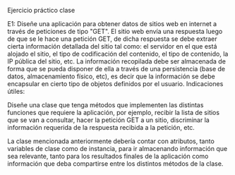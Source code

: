 Ejercicio práctico clase 

E1: Diseñe una aplicación para obtener datos de sitios web en internet a través de
peticiones de tipo "GET". El sitio web envía una respuesta luego de que se le hace una
petición GET, de dicha respuesta se debe extraer cierta información detallada del sitio
tal como: el servidor en el que está alojado el sitio, el tipo de codificación del
contenido, el tipo de contenido, la IP pública del sitio, etc. La información recopilada
debe ser almacenada de forma que se pueda disponer de ella a través de una
persistencia (base de datos, almacenamiento físico, etc), es decir que la información
se debe encapsular en cierto tipo de objetos definidos por el usuario.
Indicaciones útiles:

Diseñe una clase que tenga métodos que implementen las distintas funciones que
requiere la aplicación, por ejemplo, recibir la lista de sitios que se van a consultar,
hacer la petición GET a un sitio, discriminar la información requerida de la respuesta
recibida a la petición, etc.

La clase mencionada anteriormente debería contar con atributos, tanto variables de
clase como de instancia, para ir almacenando información que sea relevante, tanto
para los resultados finales de la aplicación como información que deba compartirse
entre los distintos métodos de la clase.
